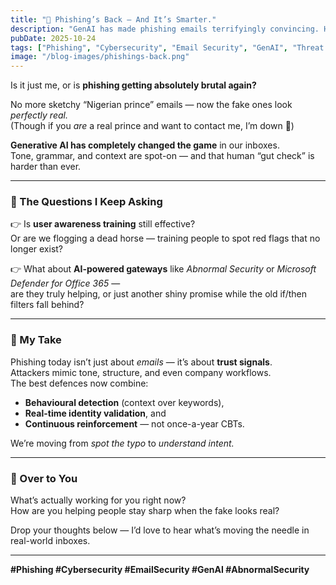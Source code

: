 ```yaml
---
title: "🧠 Phishing’s Back — And It’s Smarter."
description: "GenAI has made phishing emails terrifyingly convincing. Here's what’s changing in the inbox, and why old defences aren’t enough anymore."
pubDate: 2025-10-24
tags: ["Phishing", "Cybersecurity", "Email Security", "GenAI", "Threat Intelligence"]
image: "/blog-images/phishings-back.png"
---
```


Is it just me, or is **phishing getting absolutely brutal again?**

No more sketchy “Nigerian prince” emails — now the fake ones look *perfectly real.*  
(Though if you *are* a real prince and want to contact me, I’m down 🤪)

**Generative AI has completely changed the game** in our inboxes.  
Tone, grammar, and context are spot-on — and that human “gut check” is harder than ever.

---

### 🎣 The Questions I Keep Asking
👉 Is **user awareness training** still effective?  
Or are we flogging a dead horse — training people to spot red flags that no longer exist?

👉 What about **AI-powered gateways** like *Abnormal Security* or *Microsoft Defender for Office 365* —  
are they truly helping, or just another shiny promise while the old if/then filters fall behind?

---

### 💭 My Take
Phishing today isn’t just about *emails* — it’s about **trust signals**.  
Attackers mimic tone, structure, and even company workflows.  
The best defences now combine:  
- **Behavioural detection** (context over keywords),  
- **Real-time identity validation**, and  
- **Continuous reinforcement** — not once-a-year CBTs.

We’re moving from *spot the typo* to *understand intent.*

---

### 🤔 Over to You
What’s actually working for you right now?  
How are you helping people stay sharp when the fake looks real?

Drop your thoughts below — I’d love to hear what’s moving the needle in real-world inboxes.

---

**#Phishing #Cybersecurity #EmailSecurity #GenAI #AbnormalSecurity**
